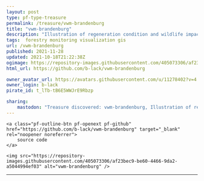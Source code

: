 ```yaml
---
layout: post
type: pf-type-treasure
permalink: /treasure/vwm-brandenburg
title: "vwm-brandenburg"
description: "Illustration of regeneration condition and wildlife impact monitoring."
tags:  forestry monitoring visualization gis
url: /vwm-brandenburg
published: 2021-11-28
updated: 2021-10-18T21:22:38Z
ogimage: https://repository-images.githubusercontent.com/405073306/af23bec9-be60-4466-9da2-a5044994ef03
html_url: https://github.com/b-lack/vwm-brandenburg

owner_avatar_url: https://avatars.githubusercontent.com/u/11278402?v=4
owner_login: b-lack
pirate_id: t_lTb-tB6E5WWJrE9Rbzp

sharing:
    mastodon: "Treasure discovered: vwm-brandenburg, Illustration of regeneration condition and wildlife impact monitoring."
---
```


<div class="text-center">

    
    <a class="pf-outline-btn pf-openext pf-github" href="https://github.com/b-lack/vwm-brandenburg" target="_blank" rel="noopener noreferrer">
        source code
    </a>
    
    

    
</div>


<div class="pf-pirate-ogimage">
    
    <img src="https://repository-images.githubusercontent.com/405073306/af23bec9-be60-4466-9da2-a5044994ef03" alt="vwm-brandenburg" />
    
</div>




<div class="pf-night-sky-spacer">
    <div id="pf-night-sky" data-stars="1" data-owner="b-lack" data-repo="vwm-brandenburg">
        <div id="pf-open-dialog" class="pf-meta-star pf-star-todo"></div>
        <dialog id="pf-star-dialog">
            Star this Repository to putt a smile on the Developers face.
            <br/>
            <div class="pf-row">
                <div class="pf-grow"></div>
                <div><a class="pf-unterlines" href="https://github.com/b-lack/vwm-brandenburg" target="_blank">VISIT REPOSITORY</a></div>
            </div>
        </dialog>
    </div>
</div>

<hr class="gf-seperator">
